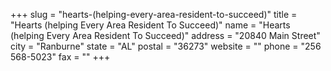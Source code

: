 +++
slug = "hearts-(helping-every-area-resident-to-succeed)"
title = "Hearts (helping Every Area Resident To Succeed)"
name = "Hearts (helping Every Area Resident To Succeed)"
address = "20840 Main Street"
city = "Ranburne"
state = "AL"
postal = "36273"
website = ""
phone = "256 568-5023"
fax = ""
+++
